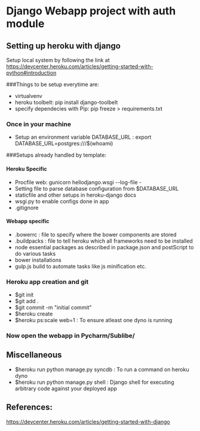 # Django Webapp project with auth module

## Setting up heroku with django
Setup local system by following the link at https://devcenter.heroku.com/articles/getting-started-with-python#introduction

###Things to be setup everytime are:

+ virtualvenv
+ heroku toolbelt: pip install django-toolbelt
+ specify dependecies with Pip: pip freeze > requirements.txt

### Once in your machine

+ Setup an environment variable DATABASE_URL : export DATABASE_URL=postgres:///$(whoami)

###Setups already handled by template:
#### Heroku Specific
- Procfile
web: gunicorn hellodjango.wsgi --log-file -
- Setting file to parse database configuration from $DATABASE_URL
- staticfile and other setups in heroku-django docs
- wsgi.py to enable configs done in app
- .gitignore

#### Webapp specific
- .bowerrc : file to specify where the bower components are stored
- .buildpacks : file to tell heroku which all frameworks need to be installed
- node essential packages as described in package.json and postScript to do various tasks
- bower installations
- gulp.js build to automate tasks like js minification etc.

### Heroku app creation and git
- $git init
- $git add .
- $git commit -m "initial commit"
- $heroku create
- $heroku ps:scale web=1 : To ensure atleast one dyno is running

### Now open the webapp in Pycharm/Sublibe/<your favorite editor>

## Miscellaneous
- $heroku run python manage.py syncdb : To run a command on heroku dyno
- $heroku run python manage.py shell : Django shell for executing arbitrary code against your deployed app

## References:
https://devcenter.heroku.com/articles/getting-started-with-django




